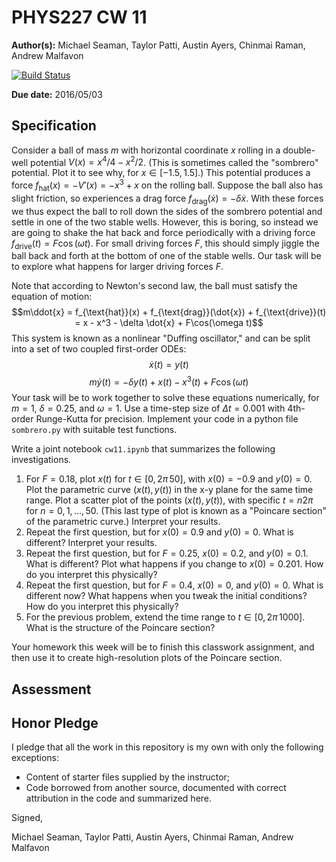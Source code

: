  # PHYS227 CW 11

**Author(s):** Michael Seaman, Taylor Patti, Austin Ayers, Chinmai Raman, Andrew Malfavon

[![Build Status](https://travis-ci.org/chapman-phys227-2016s/cw-11-classwork-team.svg?branch=master)](https://travis-ci.org/chapman-phys227-2016s/cw-11-classwork-team)

**Due date:** 2016/05/03

## Specification

Consider a ball of mass $m$ with horizontal coordinate $x$ rolling in a double-well potential $V(x) = x^4/4 - x^2/2$. (This is sometimes called the "sombrero" potential. Plot it to see why, for $x\in[-1.5,1.5]$.) This potential produces a force $f_{\text{hat}}(x) = -V'(x) = -x^3 + x$ on the rolling ball. Suppose the ball also has slight friction, so experiences a drag force $f_{\text{drag}}(\dot{x}) = -\delta \dot{x}$. With these forces we thus expect the ball to roll down the sides of the sombrero potential and settle in one of the two stable wells. However, this is boring, so instead we are going to shake the hat back and force periodically with a driving force $f_{\text{drive}}(t) = F\cos(\omega t)$. For small driving forces $F$, this should simply jiggle the ball back and forth at the bottom of one of the stable wells. Our task will be to explore what happens for larger driving forces $F$.

Note that according to Newton's second law, the ball must satisfy the equation of motion: $$m\ddot{x} = f_{\text{hat}}(x) + f_{\text{drag}}(\dot{x}) + f_{\text{drive}}(t) = x - x^3 - \delta \dot{x} + F\cos(\omega t)$$ 
This system is known as a nonlinear "Duffing oscillator," and can be split into a set of two coupled first-order ODEs:
$$\dot{x}(t) = y(t)$$
$$m\dot{y}(t) = -\delta y(t) + x(t) - x^3(t) + F\cos(\omega t)$$
Your task will be to work together to solve these equations numerically, for $m=1$, $\delta = 0.25$, and $\omega = 1$. Use a time-step size of $\Delta t = 0.001$ with 4th-order Runge-Kutta for precision. Implement your code in a python file ```sombrero.py``` with suitable test functions.

Write a joint notebook ```cw11.ipynb``` that summarizes the following investigations.

1. For $F = 0.18$, plot $x(t)$ for $t\in[0,2\pi\, 50]$, with $x(0) = -0.9$ and $y(0) = 0$. Plot the parametric curve $(x(t),y(t))$ in the x-y plane for the same time range.  Plot a scatter plot of the points $(x(t),y(t))$, with specific $t = n 2\pi$ for $n = 0,1,\ldots,50$. (This last type of plot is known as a "Poincare section" of the parametric curve.)  Interpret your results.
1. Repeat the first question, but for $x(0) = 0.9$ and $y(0) = 0$.  What is different?  Interpret your results.
1. Repeat the first question, but for $F = 0.25$, $x(0) = 0.2$, and $y(0) = 0.1$.  What is different?  Plot what happens if you change to $x(0) = 0.201$. How do you interpret this physically?
1. Repeat the first question, but for $F = 0.4$, $x(0) = 0$, and $y(0) = 0$.  What is different now?  What happens when you tweak the initial conditions?  How do you interpret this physically?
1. For the previous problem, extend the time range to $t\in[0,2\pi\, 1000]$.  What is the structure of the Poincare section?

Your homework this week will be to finish this classwork assignment, and then use it to create high-resolution plots of the Poincare section.

## Assessment



## Honor Pledge

I pledge that all the work in this repository is my own with only the following exceptions:

* Content of starter files supplied by the instructor;
* Code borrowed from another source, documented with correct attribution in the code and summarized here.

Signed,

Michael Seaman, Taylor Patti, Austin Ayers, Chinmai Raman, Andrew Malfavon